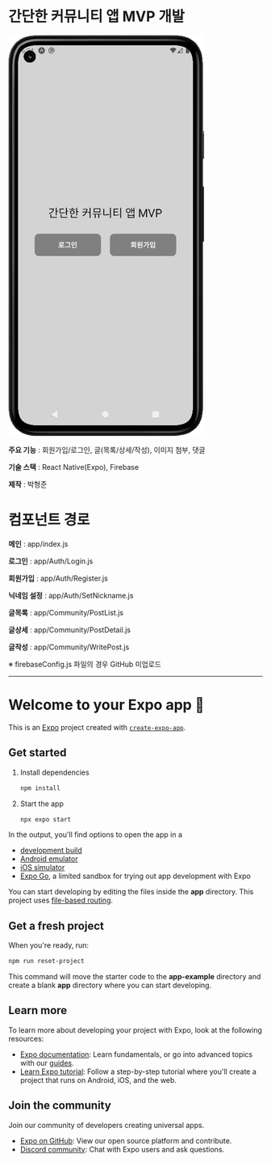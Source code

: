 # 간단한 커뮤니티 앱 MVP 개발
![MainScreen](./assets/images/MainScreen.png)

**주요 기능** : 회원가입/로그인, 글(목록/상세/작성), 이미지 첨부, 댓글

**기술 스택** : React Native(Expo), Firebase

**제작** : 박형준 

# 컴포넌트 경로
**메인** : app/index.js

**로그인** : app/Auth/Login.js

**회원가입** : app/Auth/Register.js

**닉네임 설정** : app/Auth/SetNickname.js

**글목록** : app/Community/PostList.js

**글상세** : app/Community/PostDetail.js

**글작성** : app/Community/WritePost.js

※ firebaseConfig.js 파일의 경우 GitHub 미업로드

_____

# Welcome to your Expo app 👋

This is an [Expo](https://expo.dev) project created with [`create-expo-app`](https://www.npmjs.com/package/create-expo-app).

## Get started

1. Install dependencies

   ```bash
   npm install
   ```

2. Start the app

   ```bash
   npx expo start
   ```

In the output, you'll find options to open the app in a

- [development build](https://docs.expo.dev/develop/development-builds/introduction/)
- [Android emulator](https://docs.expo.dev/workflow/android-studio-emulator/)
- [iOS simulator](https://docs.expo.dev/workflow/ios-simulator/)
- [Expo Go](https://expo.dev/go), a limited sandbox for trying out app development with Expo

You can start developing by editing the files inside the **app** directory. This project uses [file-based routing](https://docs.expo.dev/router/introduction).

## Get a fresh project

When you're ready, run:

```bash
npm run reset-project
```

This command will move the starter code to the **app-example** directory and create a blank **app** directory where you can start developing.

## Learn more

To learn more about developing your project with Expo, look at the following resources:

- [Expo documentation](https://docs.expo.dev/): Learn fundamentals, or go into advanced topics with our [guides](https://docs.expo.dev/guides).
- [Learn Expo tutorial](https://docs.expo.dev/tutorial/introduction/): Follow a step-by-step tutorial where you'll create a project that runs on Android, iOS, and the web.

## Join the community

Join our community of developers creating universal apps.

- [Expo on GitHub](https://github.com/expo/expo): View our open source platform and contribute.
- [Discord community](https://chat.expo.dev): Chat with Expo users and ask questions.
